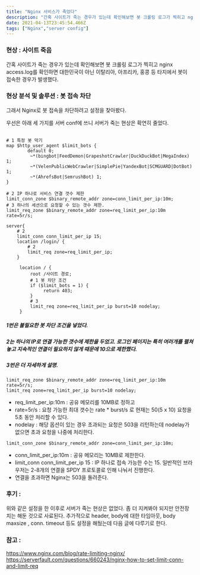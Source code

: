 ```yaml
---
title: "Nginx 서비스가 죽었다"
description: "간혹 사이트가 죽는 경우가 있는데 확인해보면 봇 크롤링 로그가 찍히고 nginx access.log를 확인하면 대한민국이 아닌 이탈리아, 아프리카, 홍콩 등 타지에서 봇이 접속한 경우가 발생했다.그래서 Nginx로 봇 접속을 차단하려고 설정을 찾아봤다.우선은 아래 세 "
date: 2021-04-13T23:45:54.466Z
tags: ["Nginx","server config"]
---
```

### 현상 : 사이트 죽음
간혹 사이트가 죽는 경우가 있는데 확인해보면 봇 크롤링 로그가 찍히고 nginx access.log를 확인하면 대한민국이 아닌 이탈리아, 아프리카, 홍콩 등 타지에서 봇이 접속한 경우가 발생했다.

### 현상 분석 및 솔루션 : 봇 접속 차단

그래서 Nginx로 봇 접속을 차단하려고 설정을 찾아봤다.

우선은 아래 세 가지를 서버 conf에 쓰니 서버가 죽는 현상은 확연히 줄었다.
```

# 1 특정 봇 막기
map $http_user_agent $limit_bots {
        default 0;
         ~*(bingbot|FeedDemon|GrapeshotCrawler|DuckDuckBot|MegaIndex) 1;
         ~*(VelenPublicWebCrawler|SimplePie|YandexBot|SCMGUARD|DotBot) 1;
         ~*(AhrefsBot|SemrushBot) 1;
}

# 2 IP 하나로 서비스 연결 갯수 제한
limit_conn_zone $binary_remote_addr zone=conn_limit_per_ip:10m;
# 3 하나의 세션으로 요청할 수 있는 갯수 제한.
limit_req_zone $binary_remote_addr zone=req_limit_per_ip:10m rate=5r/s;

server{
    # 2
    limit_conn conn_limit_per_ip 15;
	location /login/ {
        # 2
        limit_req zone=req_limit_per_ip;
    }

     location / {
         root /사이트 경로;
         # 1 봇 차단 조건
         if ($limit_bots = 1) {
              return 403;
         }
         # 3
         limit_req zone=req_limit_per_ip burst=10 nodelay;
     }
```

##### 1번은 불필요한 봇 차단 조건을 넣었다. 

##### 2는 하나의 IP로 연결 가능한 갯수에 제한을 두었고. 로그인 페이지는 특히 여러개를 펼쳐놓고 지속적인 연결이 필요하지 않게 때문에 10으로 제한했다. 

##### 3번은 더 자세하게 설명.
```
limit_req_zone $binary_remote_addr zone=req_limit_per_ip:10m rate=5r/s;
limit_req zone=req_limit_per_ip burst=10 nodelay;
```
- req_limit_per_ip:10m : 공유 메모리를 10MB로 정하고 
- rate=5r/s : 요청 가능한 최대 갯수는 rate * burst/s 로 현재는 50(5 x 10) 요청을 5초 동안 처리할 수 있다. 
- nodelay : 해당 옵션이 있는 경우 초과되는 요청은 503을 리턴하는데 nodelay가 없으면 초과 요청을 나중에 처리한다.

```
limit_conn_zone $binary_remote_addr zone=conn_limit_per_ip:10m;
```
- conn_limit_per_ip:10m : 공유 메모리는 10MB로 제한한다.
- limit_conn conn_limit_per_ip 15 : IP 하나로 접속 가능한 수는 15.
일반적인 브라우저는 2-8개의 연결을 SPDY 프로토콜로 인해 나눠서 진행한다.
- 연결을 초과하면 Nginx는 503을 돌려준다.

### 후기 :
위와 같은 설정을 한 이후로 서버가 죽는 현상은 없었다. 좀 더 지켜봐야 되지만 안전장치는 해둔 것으로 사료된다. 
추가적으로 header, body에 대한 타임아웃, body maxsize , conn. timeout 등도 설정을 해뒀는데 다음 글에 다루기로 한다. 

### 참고 : 
https://www.nginx.com/blog/rate-limiting-nginx/
https://serverfault.com/questions/660243/nginx-how-to-set-limit-conn-and-limit-req







